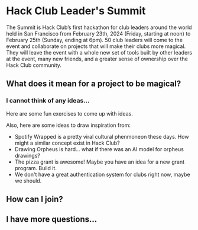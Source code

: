# Hack Club Leader's Summit

The Summit is Hack Club’s first hackathon for club leaders around the world held in San Francisco from February 23th, 2024 (Friday, starting at noon) to February 25th (Sunday, ending at 6pm). 50 club leaders will come to the event and collaborate on projects that will make their clubs more magical. They will leave the event with a whole new set of tools built by other leaders at the event, many new friends, and a greater sense of ownership over the Hack Club community.

## What does it mean for a project to be magical?

### I cannot think of any ideas...
Here are some fun exercises to come up with ideas.

Also, here are some ideas to draw inspiration from:
* Spotify Wrapped is a pretty viral cultural phenmoneon these days. How might a similar concept exist in Hack Club?
* Drawing Orpheus is hard... what if there was an AI model for orpheus drawings?
* The pizza grant is awesome! Maybe you have an idea for a new grant program. Build it.
* We don't have a great authentication system for clubs right now, maybe we should.

## How can I join?

## I have more questions...

